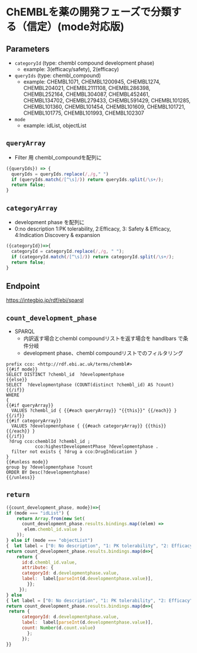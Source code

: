# ChEMBLを薬の開発フェーズで分類する（信定）(mode対応版)

## Parameters

* `categoryId` (type: chembl compound development phase)
  * example: 3(efficacy/safety), 2(efficacy)
* `queryIds` (type: chembl_compound)
  * example: CHEMBL1071, CHEMBL1200945, CHEMBL1274, CHEMBL204021, CHEMBL2111108, CHEMBL286398, CHEMBL252164, CHEMBL304087, CHEMBL452461, CHEMBL134702, CHEMBL279433, CHEMBL591429, CHEMBL101285, CHEMBL101360, CHEMBL101454, CHEMBL101609, CHEMBL101721, CHEMBL101775, CHEMBL101993, CHEMBL102307
* `mode`
  * example: idList, objectList

## `queryArray`
- Filter 用 chembl_compoundを配列に
```javascript
({queryIds}) => {
  queryIds = queryIds.replace(/,/g," ")
  if (queryIds.match(/[^\s]/)) return queryIds.split(/\s+/);
  return false;
}
```

## `categoryArray`
- development phase を配列に
- 0:no description  1:PK tolerability, 2:Efficacy, 3: Safety & Efficacy, 4:Indication Discovery & expansion
```javascript
({categoryId})=>{
  categoryId = categoryId.replace(/,/g, " ");
  if (categoryId.match(/[^\s]/)) return categoryId.split(/\s+/);
  return false;
}
```

## Endpoint

https://integbio.jp/rdf/ebi/sparql

## `count_development_phase`
- SPARQL
  - 内訳返す場合とchembl compoundリストを返す場合を handlbars で条件分岐
  - development phase、chembl compoundリストでのフィルタリング

```sparql
prefix cco: <http://rdf.ebi.ac.uk/terms/chembl#>
{{#if mode}}
SELECT DISTINCT ?chembl_id  ?developmentphase
{{else}}
SELECT  ?developmentphase (COUNT(distinct ?chembl_id) AS ?count)
{{/if}}
WHERE 
{
{{#if queryArray}}
  VALUES ?chembl_id { {{#each queryArray}} "{{this}}" {{/each}} }
{{/if}}
{{#if categoryArray}}
  VALUES ?developmentphase { {{#each categoryArray}} {{this}} {{/each}} }
{{/if}}
 ?drug cco:chemblId ?chembl_id ;
           cco:highestDevelopmentPhase ?developmentphase .
  filter not exists { ?drug a cco:DrugIndication }
}
{{#unless mode}}
group by ?developmentphase ?count
ORDER BY Desc(?developmentphase)
{{/unless}}
```

## `return`

```javascript
({count_development_phase, mode})=>{
if (mode === "idList") { 
    return Array.from(new Set(
      count_development_phase.results.bindings.map((elem) =>
       elem.chembl_id.value )                         
    ));
} else if (mode === "objectList") 
{  let label = ["0: No description", "1: PK tolerability", "2: Efficacy", "3: Safety & Efficacy", "4: Indication Discovery & expansion"];
return count_development_phase.results.bindings.map(d=>{ 
    return {
      id:d.chembl_id.value,
      attribute: {
      categoryId: d.developmentphase.value,
      label:  label[parseInt(d.developmentphase.value)],
        }};
     });	
} else 
{ let label = ["0: No description", "1: PK tolerability", "2: Efficacy", "3: Safety & Efficacy", "4: Indication Discovery & expansion"];
return count_development_phase.results.bindings.map(d=>{ 
 return {
      categoryId: d.developmentphase.value,
      label:  label[parseInt(d.developmentphase.value)],
      count: Number(d.count.value)
        };
      });
}}
```
